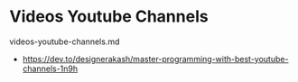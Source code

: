 # Videos Youtube Channels

videos-youtube-channels.md


*   https://dev.to/designerakash/master-programming-with-best-youtube-channels-1n9h




